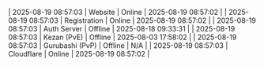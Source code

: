 | 2025-08-19 08:57:03 | Website | Online | 2025-08-19 08:57:02 |
| 2025-08-19 08:57:03 | Registration | Online | 2025-08-19 08:57:02 |
| 2025-08-19 08:57:03 | Auth Server | Offline | 2025-08-18 09:33:31 |
| 2025-08-19 08:57:03 | Kezan (PvE) | Offline | 2025-08-03 17:58:02 |
| 2025-08-19 08:57:03 | Gurubashi (PvP) | Offline | N/A |
| 2025-08-19 08:57:03 | Cloudflare | Online | 2025-08-19 08:57:02 |
